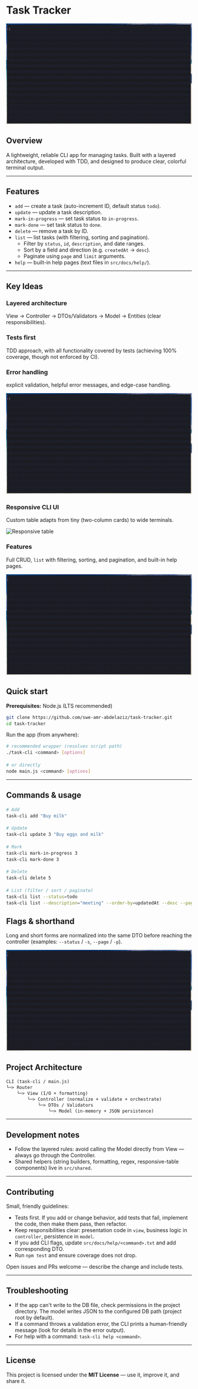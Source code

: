# Task Tracker

![Task Tracker](./docs/gifs/task-tracker.gif)

## Overview

A lightweight, reliable CLI app for managing tasks.
Built with a layered architecture, developed with TDD, and designed to produce clear, colorful terminal output.

---

## Features

* `add` — create a task (auto-increment ID, default status `todo`).
* `update` — update a task description.
* `mark-in-progress` — set task status to `in-progress`.
* `mark-done` — set task status to `done`.
* `delete` — remove a task by ID.
* `list` — list tasks (with filtering, sorting and pagination).
  * Filter by `status`, `id`, `description`, and date ranges.
  * Sort by a field and direction (e.g. `createdAt` -> `desc`).
  * Paginate using `page` and `limit` arguments.
* `help` — built-in help pages (text files in `src/docs/help/`).

---

## Key Ideas

### Layered architecture

View → Controller → DTOs/Validators → Model → Entities (clear responsibilities).

### Tests first

TDD approach, with all functionality covered by tests (achieving 100% coverage, though not enforced by CI).

### Error handling

explicit validation, helpful error messages, and edge-case handling.

![Error handling](./docs/gifs/error-handling.gif)

### Responsive CLI UI

Custom table adapts from tiny (two-column cards) to wide terminals.

![Responsive table](./docs/gifs/responsive-table.gif)

### Features

Full CRUD, `list` with filtering, sorting, and pagination, and built-in help pages.

![List features](./docs/gifs/list-features.gif)

## Quick start

**Prerequisites:** Node.js (LTS recommended)

```bash
git clone https://github.com/swe-amr-abdelaziz/task-tracker.git
cd task-tracker
```

Run the app (from anywhere):

```bash
# recommended wrapper (resolves script path)
./task-cli <command> [options]

# or directly
node main.js <command> [options]
```

---

## Commands & usage

```bash
# Add
task-cli add "Buy milk"

# Update
task-cli update 3 "Buy eggs and milk"

# Mark
task-cli mark-in-progress 3
task-cli mark-done 3

# Delete
task-cli delete 5

# List (filter / sort / paginate)
task-cli list --status=todo
task-cli list --description="meeting" --order-by=updatedAt --desc --page=1 --limit=10
```

## Flags & shorthand

Long and short forms are normalized into the same DTO before reaching the controller
(examples: `--status` / `-s`, `--page` / `-p`).

![Flags and shorthand](./docs/gifs/flags-shorthand.gif)

## Project Architecture

```
CLI (task-cli / main.js)
└─> Router
    └─> View (I/O + formatting)
        └─> Controller (normalize + validate + orchestrate)
            └─> DTOs / Validators
                └─> Model (in-memory + JSON persistence)
```

---

## Development notes

* Follow the layered rules: avoid calling the Model directly from View — always go through the Controller.
* Shared helpers (string builders, formatting, regex, responsive-table components) live in `src/shared`.

---

## Contributing

Small, friendly guidelines:

* Tests first. If you add or change behavior, add tests that fail, implement the code, then make them pass, then refactor.
* Keep responsibilities clear: presentation code in `view`, business logic in `controller`, persistence in `model`.
* If you add CLI flags, update `src/docs/help/<command>.txt` and add corresponding DTO.
* Run `npm test` and ensure coverage does not drop.

Open issues and PRs welcome — describe the change and include tests.

---

## Troubleshooting

* If the app can't write to the DB file, check permissions in the project directory. The model writes JSON to the configured DB path (project root by default).
* If a command throws a validation error, the CLI prints a human-friendly message (look for details in the error output).
* For help with a command: `task-cli help <command>`.

---

## License

This project is licensed under the **MIT License** — use it, improve it, and share it.
